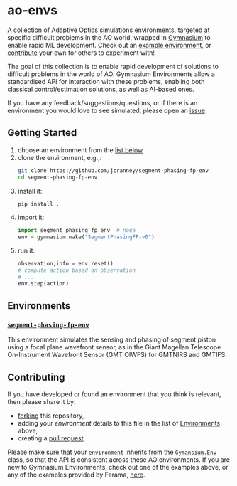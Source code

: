 # ao-envs
A collection of Adaptive Optics simulations environments, targeted at specific difficult problems in the AO world, wrapped in [Gymnasium](https://gymnasium.farama.org/) to enable rapid ML development. Check out an [example environment](#environment), or [contribute](#contributing) your own for others to experiment with!

The goal of this collection is to enable rapid development of solutions to difficult problems in the world of AO. Gymnasium Environments allow a standardised API for interaction with these problems, enabling both classical control/estimation solutions, as well as AI-based ones.

If you have any feedback/suggestions/questions, or if there is an environment you would love to see simulated, please open an [issue](https://github.com/jcranney/ao-envs/issues).

## Getting Started
 1) choose an environment from the [list below](#environment)
 2) clone the environment, e.g.,:
    ```bash
    git clone https://github.com/jcranney/segment-phasing-fp-env
    cd segment-phasing-fp-env
    ```
 3) install it:
    ```bash
    pip install .
    ```
 4) import it:
    ```python
    import segment_phasing_fp_env  # noqa
    env = gymnasium.make("SegmentPhasingFP-v0")
    ```
 5) run it:
    ```python
    observation,info = env.reset()
    # compute action based on observation
    # ...
    env.step(action)
    ```

## Environments
### [`segment-phasing-fp-env`](https://github.com/jcranney/segment-phasing-fp-env)
This environment simulates the sensing and phasing of segment piston using a focal plane wavefront sensor, as in the Giant Magellan Telescope On-Instrument Wavefront Sensor (GMT OIWFS) for GMTNIRS and GMTIFS.

## Contributing
If you have developed or found an environment that you think is relevant, then please share it by:
 - [forking](https://github.com/jcranney/ao-envs/fork) this repository,
 - adding your *environment* details to this file in the list of [Environments](#environments) above,
 - creating a [pull request](https://github.com/jcranney/ao-envs/pulls).

 Please make sure that your `environment` inherits from the [`Gymansium.Env`](https://gymnasium.farama.org/api/env/) class, so that the API is consistent across these AO environments. If you are new to Gymnasium Environments, check out one of the examples above, or any of the examples provided by Farama, [here](https://gymnasium.farama.org/environments/third_party_environments/).